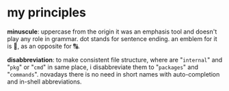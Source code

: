 # my principles

**minuscule**: uppercase from the origin it was an emphasis tool and doesn't 
play any role in grammar. dot stands for sentence ending. an emblem 
for it is 🔡, as an opposite for 🔠.

**disabbreviation**: to make consistent file structure, where are 
"`internal`" and "`pkg`" or "`cmd`" in same place, i disabbreviate 
them to "`packages`" and "`commands`". novadays there is no need
in short names with auto-completion and in-shell abbreviations.
